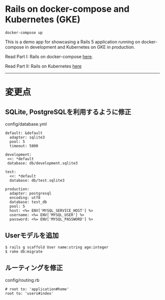 # Rails on docker-compose and Kubernetes (GKE)

`docker-compose up`

This is a demo app for showcasing a Rails 5 application running on docker-compose in development and Kubernetes on GKE in production.


Read Part I: Rails on docker-compose [here](https://medium.com/@jbielick/rails-on-docker-compose-7e2cf235fa0e).

Read Part II: Rails on Kubernetes [here](https://medium.com/@jbielick/rails-on-kubernetes-8cd4940eacbe)

---

# 変更点

## SQLite, PostgreSQLを利用するように修正

config/database.yml

```
default: &default
  adapter: sqlite3
  pool: 5
  timeout: 5000

development:
 <<: *default
 database: db/development.sqlite3

test:
  <<: *default
  database: db/test.sqlite3

production:
  adapter: postgresql
  encoding: utf8
  database: test_db
  pool: 5
  host: <%= ENV['MYSQL_SERVICE_HOST'] %>
  username: <%= ENV['MYSQL_USER'] %>
  password: <%= ENV['MYSQL_PASSWORD'] %>
```

## Userモデルを追加

```
$ rails g scaffold User name:string age:integer
$ rake db:migrate
```

## ルーティングを修正

config/routing.rb

```
# root to: 'application#home'
root to: 'users#index'
```
